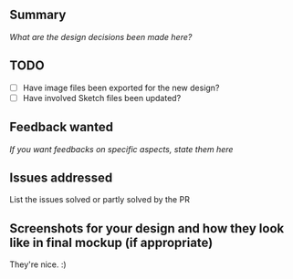 ## Summary

*What are the design decisions been made here?*

## TODO

- [ ] Have image files been exported for the new design?
- [ ] Have involved Sketch files been updated?

## Feedback wanted

*If you want feedbacks on specific aspects, state them here*

## Issues addressed

List the issues solved or partly solved by the PR

## Screenshots for your design and how they look like in final mockup (if appropriate)

They're nice. :)
